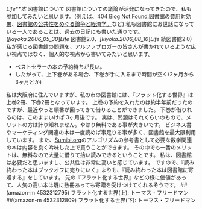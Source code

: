 *Life**本* 図書館について
図書館についての議論が活発になってきたので、私も参加してみたいと思います。(例えば、[404 Blog Not Found:図書館の費用対効果](http://blog.livedoor.jp/dankogai/archives/50735224.html)、[図書館の公共性をめぐる論争と経済学。](http://d.hatena.ne.jp/usataro/20070107)など)
私も図書館にお世話になっている一人であることは、過去の日記にも書いた通りです。(*[kiyoka.2006_05_30*]*Life* 図書館2.0、*[kiyoka.2006_08_10*]*Life* 続図書館2.0)
私が感じる図書館の問題を、アルファブロガーの皆さんが書かれているような広い視点ではなく、個人的な視点から書いてみたいと思います。
- ベストセラーの本の予約待ちが長い。
- したがって、上下巻がある場合、下巻が手に入るまで時間が空く(2ヶ月から3ヶ月とか)

私は大阪府に住んでいますが、私の市の図書館には、『フラット化する世界』は上巻2冊、下巻2冊となっています。
上巻の予約を入れたのは約半年前だったのですが、最近やっと順番が回ってきて借りることができました。
下巻が借りれるのは、このままいけば 3ヶ月後です。
実は、問題はそれくらいのもので、メリットの方は計り知れません。やはり無料である事が大きいです。
ビジネス書やマーケティング関連の本は一度読めば事足りる事が多く、図書館を最大限利用しています。
また、[Sumibi.org](http://www.sumibi.org/)のアルゴリズムの参考書として必要な数学関連の本は内容を良く吟味した上で買うことができます。
その中でも一番のメリットは、無料なので大量に借りて拾い読みできるということです。
私は、図書館は必要だと思いますし、公共性は非常に高いと感じています。
ですので、『読み終わった本はブックオフに売りにいく』よりも、『読み終わった本は図書館に寄贈する』をしています。
先の『フラット化する世界』などの様に価値があって、人気の高い本は既に数冊あっても寄贈を受けつけてくれるそうです。
 ##(amazon-m 4532312795)  フラット化する世界(上): トーマス・フリードマン
 ##(amazon-m 4532312809)  フラット化する世界(下): トーマス・フリードマン
